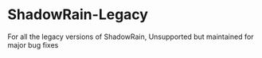 # ShadowRain-Legacy
For all the legacy versions of ShadowRain, Unsupported but maintained for major bug fixes

